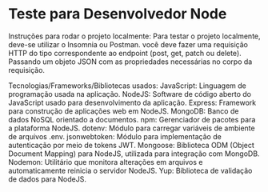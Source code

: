 ﻿# Teste para Desenvolvedor Node
 
 Instruções para rodar o projeto localmente:
 Para testar o projeto localmente, deve-se utilizar o Insomnia ou Postman.
 você deve fazer uma requisição HTTP do tipo correspondente ao endpoint (post, get, patch ou delete).
 Passando um objeto JSON com as propriedades necessárias no corpo da requisição.
 
Tecnologias/Frameworks/Bibliotecas usados:
JavaScript: Linguagem de programação usada na aplicação. 
NodeJS: Software de código aberto do JavaScript usado para desenvolvimento da aplicação.
Express: Framework para construção de aplicações web em NodeJS.
MongoDB: Banco de dados NoSQL orientado a documentos.
npm: Gerenciador de pacotes para a plataforma NodeJS.
dotenv: Módulo para carregar variáveis de ambiente de arquivos .env.
jsonwebtoken: Módulo para implementação de autenticação por meio de tokens JWT.
Mongoose: Biblioteca ODM (Object Document Mapping) para NodeJS, utilizada para integração com MongoDB.
Nodemon: Utilitário que monitora alterações em arquivos e automaticamente reinicia o servidor NodeJS.
Yup: Biblioteca de validação de dados para NodeJS.
